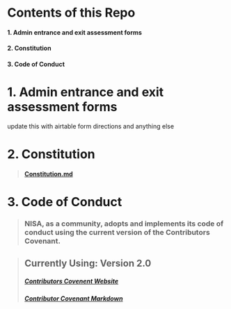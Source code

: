 # Contents of this Repo

#### 1. Admin entrance and exit assessment forms

#### 2. Constitution

#### 3. Code of Conduct

# 1. Admin entrance and exit assessment forms


update this with airtable form directions and anything else


# 2. Constitution

> #### [Constitution.md](./CONSTITUTION.md)

# 3. Code of Conduct

> ### NISA, as a community, adopts and implements its code of conduct using the current version of the Contributors Covenant.

<!-- update versions as needed, use current versions as much as possible -->

> ## Currently Using: Version 2.0
>
> ##### [Contributors Covenent Website](https://www.contributor-covenant.org/)
>
> ##### [Contributor Covenant Markdown](./code_of_conduct.md)
